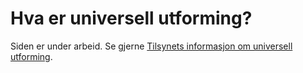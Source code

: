 # Hva er universell utforming?

<alertstripe type="advarsel">Siden er under arbeid. Se gjerne [Tilsynets informasjon om universell utforming](https://uu.difi.no/kva-er-universell-utforming).</alertstripe>
